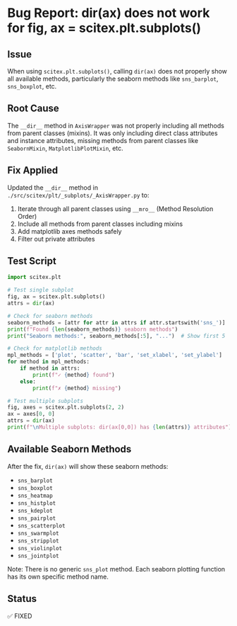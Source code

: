 # Bug Report: dir(ax) does not work for fig, ax = scitex.plt.subplots()

## Issue
When using `scitex.plt.subplots()`, calling `dir(ax)` does not properly show all available methods, particularly the seaborn methods like `sns_barplot`, `sns_boxplot`, etc.

## Root Cause
The `__dir__` method in `AxisWrapper` was not properly including all methods from parent classes (mixins). It was only including direct class attributes and instance attributes, missing methods from parent classes like `SeabornMixin`, `MatplotlibPlotMixin`, etc.

## Fix Applied
Updated the `__dir__` method in `./src/scitex/plt/_subplots/_AxisWrapper.py` to:
1. Iterate through all parent classes using `__mro__` (Method Resolution Order)
2. Include all methods from parent classes including mixins
3. Add matplotlib axes methods safely
4. Filter out private attributes

## Test Script
```python
import scitex.plt

# Test single subplot
fig, ax = scitex.plt.subplots()
attrs = dir(ax)

# Check for seaborn methods
seaborn_methods = [attr for attr in attrs if attr.startswith('sns_')]
print(f"Found {len(seaborn_methods)} seaborn methods")
print("Seaborn methods:", seaborn_methods[:5], "...")  # Show first 5

# Check for matplotlib methods
mpl_methods = ['plot', 'scatter', 'bar', 'set_xlabel', 'set_ylabel']
for method in mpl_methods:
    if method in attrs:
        print(f"✓ {method} found")
    else:
        print(f"✗ {method} missing")

# Test multiple subplots
fig, axes = scitex.plt.subplots(2, 2)
ax = axes[0, 0]
attrs = dir(ax)
print(f"\nMultiple subplots: dir(ax[0,0]) has {len(attrs)} attributes")
```

## Available Seaborn Methods
After the fix, `dir(ax)` will show these seaborn methods:
- `sns_barplot`
- `sns_boxplot`
- `sns_heatmap`
- `sns_histplot`
- `sns_kdeplot`
- `sns_pairplot`
- `sns_scatterplot`
- `sns_swarmplot`
- `sns_stripplot`
- `sns_violinplot`
- `sns_jointplot`

Note: There is no generic `sns_plot` method. Each seaborn plotting function has its own specific method name.

## Status
✅ FIXED